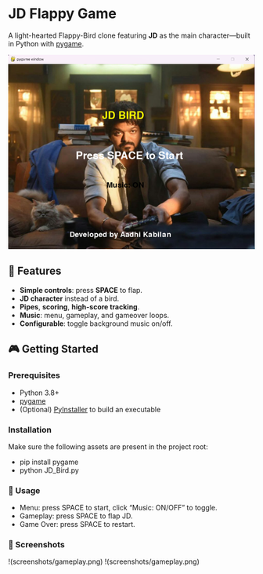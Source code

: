 # JD Flappy Game

A light-hearted Flappy-Bird clone featuring **JD** as the main character—built in Python with [pygame](https://www.pygame.org).

![Gameplay Screenshot](screenshots/ss(1).png)

## 🚀 Features
- **Simple controls**: press **SPACE** to flap.
- **JD character** instead of a bird.
- **Pipes**, **scoring**, **high-score tracking**.
- **Music**: menu, gameplay, and gameover loops.
- **Configurable**: toggle background music on/off.

## 🎮 Getting Started

### Prerequisites
- Python 3.8+  
- [pygame](https://pypi.org/project/pygame/)  
- (Optional) [PyInstaller](https://www.pyinstaller.org/) to build an executable

### Installation
Make sure the following assets are present in the project root:
- pip install pygame
- python JD_Bird.py

### 📖 Usage
- Menu: press SPACE to start, click “Music: ON/OFF” to toggle.
- Gameplay: press SPACE to flap JD.
- Game Over: press SPACE to restart.

### 🎨 Screenshots
!(screenshots/gameplay.png)
!(screenshots/gameplay.png)
